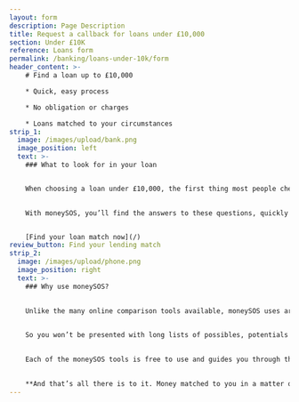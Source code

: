 ```yaml
---
layout: form
description: Page Description
title: Request a callback for loans under £10,000
section: Under £10K
reference: Loans form
permalink: /banking/loans-under-10k/form
header_content: >- 
    # Find a loan up to £10,000

    * Quick, easy process

    * No obligation or charges

    * Loans matched to your circumstances
strip_1:
  image: /images/upload/bank.png
  image_position: left
  text: >-
    ### What to look for in your loan


    When choosing a loan under £10,000, the first thing most people check for is the interest rate or APR. And that’s obviously a critical factor in your choice of lender. But there are other considerations too – how long do you want the loan for? Are there any early repayment charges? Is the loan suitable for your purposes?

    
    With moneySOS, you’ll find the answers to these questions, quickly and easily.


    [Find your loan match now](/)
review_button: Find your lending match
strip_2:
  image: /images/upload/phone.png
  image_position: right
  text: >-
    ### Why use moneySOS?

    
    Unlike the many online comparison tools available, moneySOS uses artificial intelligence to understand exactly what you’re looking for and then find your most likely money match. 

    
    So you won’t be presented with long lists of possibles, potentials and probables. Instead, our technology does all of that work for you instantly, connecting you directly to what suits you best, right away.

    
    Each of the moneySOS tools is free to use and guides you through the process in quick, easy steps. By answering a few simple questions, you’re matched with a specific supplier, product or service, based on cost, customer reviews or location.

    
    **And that’s all there is to it. Money matched to you in a matter of minutes.**
---
```


